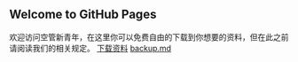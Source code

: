 ## Welcome to GitHub Pages
欢迎访问空管新青年，在这里你可以免费自由的下载到你想要的资料，但在此之前请阅读我们的相关规定。
 [下载资料](/资料.jpg)
[backup.md](/backup.md)
